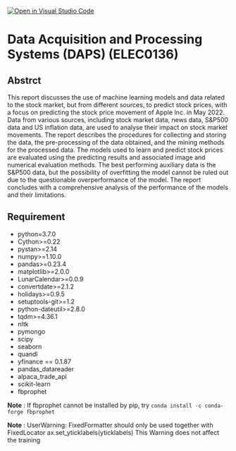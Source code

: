 [![Open in Visual Studio Code](https://classroom.github.com/assets/open-in-vscode-c66648af7eb3fe8bc4f294546bfd86ef473780cde1dea487d3c4ff354943c9ae.svg)](https://classroom.github.com/online_ide?assignment_repo_id=9510471&assignment_repo_type=AssignmentRepo)

# Data Acquisition and Processing Systems (DAPS) (ELEC0136)

## Abstrct

This report discusses the use of machine learning models and data related to the stock market, but from different sources, to predict stock prices, with a focus on predicting the stock price movement of Apple Inc. in May 2022. Data from various sources, including stock market data, news data, S&P500 data and US inflation data, are used to analyse their impact on stock market movements. The report describes the procedures for collecting and storing the data, the pre-processing of the data obtained, and the mining methods for the processed data. The models used to learn and predict stock prices are evaluated using the predicting results and associated image and numerical evaluation methods. The best performing auxiliary data is the S&P500 data, but the possibility of overfitting the model cannot be ruled out due to the questionable overperformance of the model. The report concludes with a comprehensive analysis of the performance of the models and their limitations.

## Requirement

- python=3.7.0
- Cython>=0.22
- pystan>=2.14
- numpy>=1.10.0
- pandas>=0.23.4
- matplotlib>=2.0.0
- LunarCalendar>=0.0.9
- convertdate>=2.1.2
- holidays>=0.9.5
- setuptools-git>=1.2
- python-dateutil>=2.8.0
- tqdm>=4.36.1
- nltk
- pymongo
- scipy
- seaborn
- quandl
- yfinance == 0.1.87
- pandas_datareader
- alpaca_trade_api
- scikit-learn
- fbprophet

**Note** : If fbprophet cannot be installed by pip, try `conda install -c conda-forge fbprophet`

**Note** : UserWarning: FixedFormatter should only be used together with FixedLocator ax.set_yticklabels(yticklabels) This Warning does not affect the training
